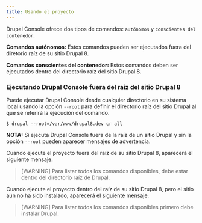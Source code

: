 ```yaml
---
title: Usando el proyecto
---
```


Drupal Console ofrece dos tipos de comandos: `autónomos` y `conscientes del contenedor`.

**Comandos autónomos:**
Estos comandos pueden ser ejecutados fuera del diretorio raíz de su sitio Drupal 8.
 
**Comandos conscientes del contenedor:**
Estos comandos deben ser ejecutados dentro del directorio raíz del sitio Drupal 8.

### Ejecutando Drupal Console fuera del raíz del sitio Drupal 8 
Puede ejecutar Drupal Console desde cualquier directorio en su sistema local usando la opción  `--root` para definir el directorio raíz del sitio Drupal al que se referirá la ejecución del comando. 
```
$ drupal --root=/var/www/drupal8.dev cr all
```

**NOTA:** Si ejecuta Drupal Console fuera de la raíz de un sitio Drupal y sin la opción `--root` pueden aparecer mensajes de advertencia.

Cuando ejecute el proyecto fuera del raíz de su sitio Drupal 8, aparecerá el siguiente mensaje.  
> [WARNING] Para listar todos los comandos disponibles, debe estar dentro del directorio raíz de Drupal.

Cuando ejecute el proyecto dentro del raíz de su sitio Drupal 8, pero el sitio aún no ha sido instalado, aparecerá el siguiente mensaje.
> [WARNING] Para listar todos los comandos disponibles primero debe instalar Drupal.
